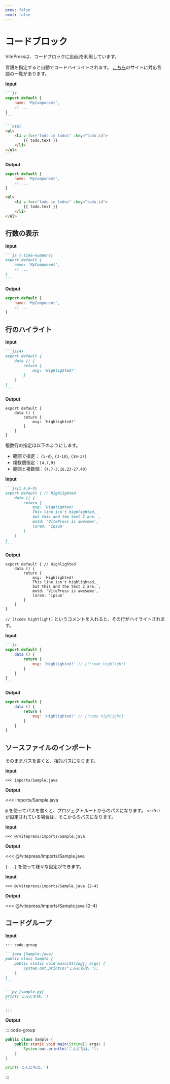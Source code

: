 ```yaml
---
prev: false
next: false
---
```


# コードブロック

VitePressは、コードブロックに[Shiki](https://shiki.style/)を利用しています。

言語を指定すると自動でコードハイライトされます。
[こちら](https://shiki.style/languages)のサイトに対応言語の一覧があります。

**Input**

````md
```js
export default {
    name: 'MyComponent',
    // ...
}
```
````

````md
```html
<ul>
    <li v-for="todo in todos" :key="todo.id">
        {{ todo.text }}
    </li>
</ul>
```
````

**Output**

```js
export default {
    name: 'MyComponent',
    // ...
}
```

```html
<ul>
    <li v-for="todo in todos" :key="todo.id">
        {{ todo.text }}
    </li>
</ul>
```

## 行数の表示

**Input**

````md
```js {:line-numbers}
export default {
    name: 'MyComponent',
    // ...
}
```
````

**Output**

```js {:line-numbers}
export default {
    name: 'MyComponent',
    // ...
}
```

## 行のハイライト

**Input**

````md
```js{4}
export default {
    data () {
        return {
            msg: 'Highlighted!'
        }
    }
}
```
````

**Output**

```js{4}
export default {
    data () {
        return {
            msg: 'Highlighted!'
        }
    }
}
```

複数行の指定は以下のようにします。

- 範囲で指定： `{5-8}`, `{3-10}`, `{10-17}`
- 複数個指定：`{4,7,9}`
- 範囲と複数個：`{4,7-3,16,23-27,40}`

**Input**

````md
```js{1,4,6-8}
export default { // Highlighted
    data () {
        return {
            msg: `Highlighted!
            This line isn't highlighted,
            but this and the text 2 are.`,
            motd: 'VitePress is awesome',
            lorem: 'ipsum'
        }
    }
}
```
````

**Output**

```js{1,4,6-8}
export default { // Highlighted
    data () {
        return {
            msg: `Highlighted!
            This line isn't highlighted,
            but this and the text 2 are.`,
            motd: 'VitePress is awesome',
            lorem: 'ipsum'
        }
    }
}
```

`// [!code hightlight]` というコメントを入れると、その行がハイライトされます。

**Input**

````md
```js
export default {
    data () {
        return {
            msg: 'Highlighted!' // [!!code highlight]
        }
    }
}
```
````

**Output**

```js
export default {
    data () {
        return {
            msg: 'Highlighted!' // [!code highlight]
        }
    }
}
```

## ソースファイルのインポート

そのままパスを書くと、相対パスになります。

**Input**

```md
<<< imports/Sample.java
```

**Output**

<<< imports/Sample.java

`@` を使ってパスを書くと、プロジェクトルートからのパスになります。
`srcDir` が設定されている場合は、そこからのパスになります。

**Input**

```md
<<< @/vitepress/imports/Sample.java
```

**Output**

<<< @/vitepress/imports/Sample.java

`{...}` を使って様々な設定ができます。

**Input**

```md
<<< @/vitepress/imports/Sample.java {2-4}
```

**Output**

<<< @/vitepress/imports/Sample.java {2-4}

## コードグループ

**Input**

````md
::: code-group

```java [Sample.java]
public class Sample {
    public static void main(String[] args) {
        System.out.println("こんにちは。");
    }
}
```

```py [sample.py]
print('こんにちは。')
```

:::
````

**Output**

::: code-group

```java [Sample.java]
public class Sample {
    public static void main(String[] args) {
        System.out.println("こんにちは。");
    }
}
```

```py [sample.py]
print('こんにちは。')
```

:::
